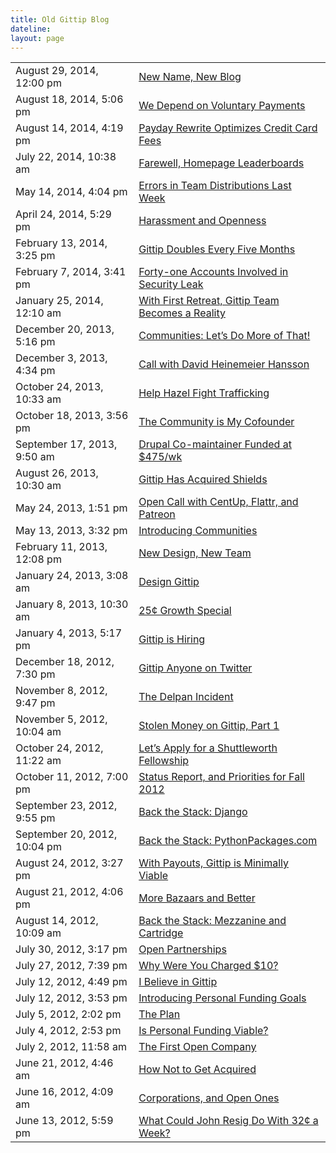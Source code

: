 ```yaml
---
title: Old Gittip Blog
dateline:
layout: page
---
```

<table>
<tr><td class="dateline">August 29, 2014, 12:00 pm</td><td><a href="/post/96092973886/new-name-new-blog/">New Name, New Blog</a></td></tr>
<tr><td class="dateline">August 18, 2014, 5:06 pm</td><td><a href="/post/95126362826/we-depend-on-voluntary-payments/">We Depend on Voluntary Payments</a></td></tr>
<tr><td class="dateline">August 14, 2014, 4:19 pm</td><td><a href="/post/94752151641/payday-rewrite-optimizes-credit-card-fees/">Payday Rewrite Optimizes Credit Card Fees</a></td></tr>
<tr><td class="dateline">July 22, 2014, 10:38 am</td><td><a href="/post/92534876471/farewell-homepage-leaderboards/">Farewell, Homepage Leaderboards</a></td></tr>
<tr><td class="dateline">May 14, 2014, 4:04 pm</td><td><a href="/post/85747015891/errors-in-team-distributions-last-week/">Errors in Team Distributions Last Week</a></td></tr>
<tr><td class="dateline">April 24, 2014, 5:29 pm</td><td><a href="/post/83750978084/harassment-and-openness/">Harassment and Openness</a></td></tr>
<tr><td class="dateline">February 13, 2014, 3:25 pm</td><td><a href="/post/76555013500/gittip-doubles-every-five-months/">Gittip Doubles Every Five Months</a></td></tr>
<tr><td class="dateline">February 7, 2014, 3:41 pm</td><td><a href="/post/75923869768/forty-one-accounts-involved-in-security-leak/">Forty-one Accounts Involved in Security Leak</a></td></tr>
<tr><td class="dateline">January 25, 2014, 12:10 am</td><td><a href="/post/74460469599/with-first-retreat-gittip-team-becomes-a-reality/">With First Retreat, Gittip Team Becomes a Reality</a></td></tr>
<tr><td class="dateline">December 20, 2013, 5:16 pm</td><td><a href="/post/70621940685/communities-lets-do-more-of-that/">Communities: Let&#8217;s Do More of That!</a></td></tr>
<tr><td class="dateline">December 3, 2013, 4:34 pm</td><td><a href="/post/68909962126/call-with-david-heinemeier-hansson/">Call with David Heinemeier Hansson</a></td></tr>
<tr><td class="dateline">October 24, 2013, 10:33 am</td><td><a href="/post/64956662443/help-hazel-fight-trafficking/">Help Hazel Fight Trafficking</a></td></tr>
<tr><td class="dateline">October 18, 2013, 3:56 pm</td><td><a href="/post/64410217673/the-community-is-my-cofounder/">The Community is My Cofounder</a></td></tr>
<tr><td class="dateline">September 17, 2013, 9:50 am</td><td><a href="/post/61497419514/drupal-co-maintainer-funded-at-475-wk/">Drupal Co-maintainer Funded at $475/wk</a></td></tr>
<tr><td class="dateline">August 26, 2013, 10:30 am</td><td><a href="/post/59396458675/gittip-has-acquired-shields/">Gittip Has Acquired Shields</a></td></tr>
<tr><td class="dateline">May 24, 2013, 1:51 pm</td><td><a href="/post/51236581424/open-call-with-centup-flattr-and-patreon/">Open Call with CentUp, Flattr, and Patreon</a></td></tr>
<tr><td class="dateline">May 13, 2013, 3:32 pm</td><td><a href="/post/50359120414/introducing-communities/">Introducing Communities</a></td></tr>
<tr><td class="dateline">February 11, 2013, 12:08 pm</td><td><a href="/post/42849911683/new-design-new-team/">New Design, New Team</a></td></tr>
<tr><td class="dateline">January 24, 2013, 3:08 am</td><td><a href="/post/41348666944/design-gittip/">Design Gittip</a></td></tr>
<tr><td class="dateline">January 8, 2013, 10:30 am</td><td><a href="/post/40015064388/25-growth-special/">25&cent; Growth Special</a></td></tr>
<tr><td class="dateline">January 4, 2013, 5:17 pm</td><td><a href="/post/39687487576/gittip-is-hiring/">Gittip is Hiring</a></td></tr>
<tr><td class="dateline">December 18, 2012, 7:30 pm</td><td><a href="/post/38264311698/gittip-anyone-on-twitter/">Gittip Anyone on Twitter</a></td></tr>
<tr><td class="dateline">November 8, 2012, 9:47 pm</td><td><a href="/post/35314128322/the-delpan-incident/">The Delpan Incident</a></td></tr>
<tr><td class="dateline">November 5, 2012, 10:04 am</td><td><a href="/post/35057426257/stolen-money-on-gittip-part-1/">Stolen Money on Gittip, Part 1</a></td></tr>
<tr><td class="dateline">October 24, 2012, 11:22 am</td><td><a href="/post/34233113773/lets-apply-for-a-shuttleworth-fellowship/">Let&#8217;s Apply for a Shuttleworth Fellowship</a></td></tr>
<tr><td class="dateline">October 11, 2012, 7:00 pm</td><td><a href="/post/33391001893/status-report-and-priorities-for-fall-2012/">Status Report, and Priorities for Fall 2012</a></td></tr>
<tr><td class="dateline">September 23, 2012, 9:55 pm</td><td><a href="/post/32171723143/back-the-stack-django/">Back the Stack: Django</a></td></tr>
<tr><td class="dateline">September 20, 2012, 10:04 pm</td><td><a href="/post/31960853095/back-the-stack-pythonpackages-com/">Back the Stack: PythonPackages.com</a></td></tr>
<tr><td class="dateline">August 24, 2012, 3:27 pm</td><td><a href="/post/30116848405/with-payouts-gittip-is-minimally-viable/">With Payouts, Gittip is Minimally Viable</a></td></tr>
<tr><td class="dateline">August 21, 2012, 4:06 pm</td><td><a href="/post/29914417845/more-bazaars-and-better/">More Bazaars and Better</a></td></tr>
<tr><td class="dateline">August 14, 2012, 10:09 am</td><td><a href="/post/28595064070/back-the-stack-mezzanine-and-cartridge/">Back the Stack: Mezzanine and Cartridge</a></td></tr>
<tr><td class="dateline">July 30, 2012, 3:17 pm</td><td><a href="/post/28351995405/open-partnerships/">Open Partnerships</a></td></tr>
<tr><td class="dateline">July 27, 2012, 7:39 pm</td><td><a href="/post/28158537529/why-were-you-charged-10/">Why Were You Charged $10?</a></td></tr>
<tr><td class="dateline">July 12, 2012, 4:49 pm</td><td><a href="/post/27072581481/i-believe-in-gittip/">I Believe in Gittip</a></td></tr>
<tr><td class="dateline">July 12, 2012, 3:53 pm</td><td><a href="/post/27068825269/introducing-personal-funding-goals/">Introducing Personal Funding Goals</a></td></tr>
<tr><td class="dateline">July 5, 2012, 2:02 pm</td><td><a href="/post/26568603571/the-plan/">The Plan</a></td></tr>
<tr><td class="dateline">July 4, 2012, 2:53 pm</td><td><a href="/post/26505682007/is-personal-funding-viable/">Is Personal Funding Viable?</a></td></tr>
<tr><td class="dateline">July 2, 2012, 11:58 am</td><td><a href="/post/26350459746/the-first-open-company/">The First Open Company</a></td></tr>
<tr><td class="dateline">June 21, 2012, 4:46 am</td><td><a href="/post/25565694263/how-not-to-get-acquired/">How Not to Get Acquired</a></td></tr>
<tr><td class="dateline">June 16, 2012, 4:09 am</td><td><a href="/post/25215503687/corporations-and-open-ones/">Corporations, and Open Ones</a></td></tr>
<tr><td class="dateline">June 13, 2012, 5:59 pm</td><td><a href="/post/25047598667/what-could-john-resig-do-with-32-a-week/">What Could John Resig Do With 32&cent; a Week?</a></td></tr>
</table>

